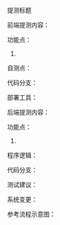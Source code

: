 提测标题


前端提测内容：

功能点：

1. 

自测点：

代码分支：

部署工具：


后端提测内容：

功能点：

1. 

程序逻辑：

代码分支：

测试建议：

系统变更：

参考流程示意图：








